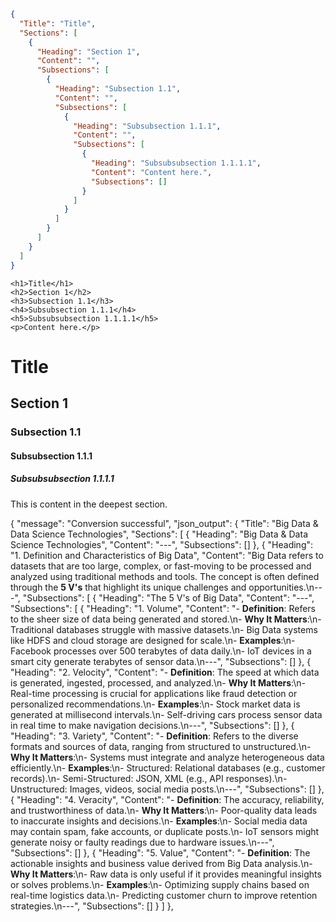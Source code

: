 ```json
{
  "Title": "Title",
  "Sections": [
    {
      "Heading": "Section 1",
      "Content": "",
      "Subsections": [
        {
          "Heading": "Subsection 1.1",
          "Content": "",
          "Subsections": [
            {
              "Heading": "Subsubsection 1.1.1",
              "Content": "",
              "Subsections": [
                {
                  "Heading": "Subsubsubsection 1.1.1.1",
                  "Content": "Content here.",
                  "Subsections": []
                }
              ]
            }
          ]
        }
      ]
    }
  ]
}
```

```docx
<h1>Title</h1>
<h2>Section 1</h2>
<h3>Subsection 1.1</h3>
<h4>Subsubsection 1.1.1</h4>
<h5>Subsubsubsection 1.1.1.1</h5>
<p>Content here.</p>
```

# Title
## Section 1
### Subsection 1.1
#### Subsubsection 1.1.1
##### Subsubsubsection 1.1.1.1
This is content in the deepest section.


{
  "message": "Conversion successful",
  "json_output": {
    "Title": "Big Data & Data Science Technologies",
    "Sections": [
      {
        "Heading": "Big Data & Data Science Technologies",
        "Content": "---",
        "Subsections": []
      },
      {
        "Heading": "1. Definition and Characteristics of Big Data",
        "Content": "Big Data refers to datasets that are too large, complex, or fast-moving to be processed and analyzed using traditional methods and tools. The concept is often defined through the **5 V's** that highlight its unique challenges and opportunities.\n---",
        "Subsections": [
          {
            "Heading": "The 5 V's of Big Data",
            "Content": "---",
            "Subsections": [
              {
                "Heading": "1. Volume",
                "Content": "- **Definition**: Refers to the sheer size of data being generated and stored.\n- **Why It Matters**:\n- Traditional databases struggle with massive datasets.\n- Big Data systems like HDFS and cloud storage are designed for scale.\n- **Examples**:\n- Facebook processes over 500 terabytes of data daily.\n- IoT devices in a smart city generate terabytes of sensor data.\n---",
                "Subsections": []
              },
              {
                "Heading": "2. Velocity",
                "Content": "- **Definition**: The speed at which data is generated, ingested, processed, and analyzed.\n- **Why It Matters**:\n- Real-time processing is crucial for applications like fraud detection or personalized recommendations.\n- **Examples**:\n- Stock market data is generated at millisecond intervals.\n- Self-driving cars process sensor data in real time to make navigation decisions.\n---",
                "Subsections": []
              },
              {
                "Heading": "3. Variety",
                "Content": "- **Definition**: Refers to the diverse formats and sources of data, ranging from structured to unstructured.\n- **Why It Matters**:\n- Systems must integrate and analyze heterogeneous data efficiently.\n- **Examples**:\n- Structured: Relational databases (e.g., customer records).\n- Semi-Structured: JSON, XML (e.g., API responses).\n- Unstructured: Images, videos, social media posts.\n---",
                "Subsections": []
              },
              {
                "Heading": "4. Veracity",
                "Content": "- **Definition**: The accuracy, reliability, and trustworthiness of data.\n- **Why It Matters**:\n- Poor-quality data leads to inaccurate insights and decisions.\n- **Examples**:\n- Social media data may contain spam, fake accounts, or duplicate posts.\n- IoT sensors might generate noisy or faulty readings due to hardware issues.\n---",
                "Subsections": []
              },
              {
                "Heading": "5. Value",
                "Content": "- **Definition**: The actionable insights and business value derived from Big Data analysis.\n- **Why It Matters**:\n- Raw data is only useful if it provides meaningful insights or solves problems.\n- **Examples**:\n- Optimizing supply chains based on real-time logistics data.\n- Predicting customer churn to improve retention strategies.\n---",
                "Subsections": []
              }
            ]
          },